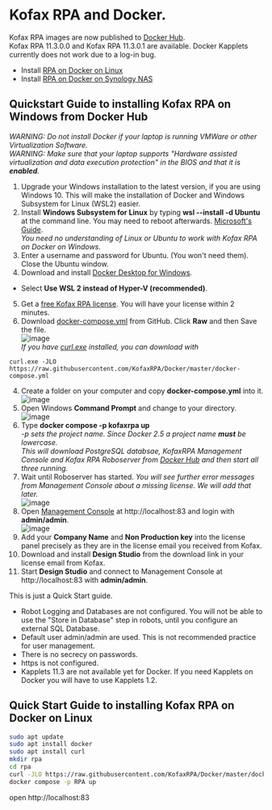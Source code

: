 # Kofax RPA and Docker.
Kofax RPA images are now published to [Docker Hub](https://hub.docker.com/u/kofax).  
Kofax RPA 11.3.0.0 and Kofax RPA 11.3.0.1 are available. Docker Kapplets currently does not work due to a log-in bug.  
* Install [RPA on Docker on Linux](#quick-start-guide-to-installing-kofax-rpa-on-docker-on-linux)
* Install [RPA on Docker on Synology NAS](Synology%20NAS)
## Quickstart Guide to installing Kofax RPA on Windows from Docker Hub 
_WARNING: Do not install Docker if your laptop is running VMWare or other Virtualization Software._  
_WARNING: Make sure that your laptop supports "Hardware assisted virtualization and data execution protection" in the BIOS and that it is **enabled**._  
1. Upgrade your Windows installation to the latest version, if you are using Windows 10. This will make the installation of Docker and Windows Subsystem for Linux (WSL2) easier.
2. Install **Windows Subsystem for Linux** by typing **wsl --install -d Ubuntu** at the command line. You may need to reboot afterwards. [Microsoft's Guide](https://docs.microsoft.com/en-us/windows/wsl/install).  
*You need no understanding of Linux or Ubuntu to work with Kofax RPA on Docker on Windows.*   
3. Enter a username and password for Ubuntu. (You won't need them). Close the Ubuntu window.
4.  Download and install [Docker Desktop for Windows](https://docs.docker.com/desktop/windows/install/).
   - Select **Use WSL 2 instead of Hyper-V (recommended)**.
5. Get a [free Kofax RPA license](https://www.kofax.com/products/rpa/rpa-free-trial). You will have your license within 2 minutes.  
6. Download [docker-compose.yml](docker-compose.yml) from GitHub.  Click **Raw** and then Save the file.  
![image](https://user-images.githubusercontent.com/47416964/167140029-442922d9-fa48-447f-8094-d866c4eb5fff.png)  
*If you have [curl.exe](https://curl.se/download.html) installed, you can download with*
```
curl.exe -JLO https://raw.githubusercontent.com/KofaxRPA/Docker/master/docker-compose.yml
```
4. Create a folder on your computer and copy **docker-compose.yml** into it.  
![image](https://user-images.githubusercontent.com/47416964/167139416-fecbbed6-799b-43a7-a797-6cac9359a4ac.png)
5. Open Windows **Command Prompt** and change to your directory.  
![image](https://user-images.githubusercontent.com/47416964/167145058-2fe71f61-b141-4c92-a575-2b3d8dd0f10d.png)
6. Type  **docker compose -p kofaxrpa up**  
*-p sets the project name. Since Docker 2.5 a project name **must** be lowercase.*  
*This will download PostgreSQL databsae, KofaxRPA Management Console and Kofax RPA Roboserver from [Docker Hub](https://hub.docker.com/u/kofax) and then start all three running.*
8. Wait until Roboserver has started. *You will see further error messages from Management Console about a missing license. We will add that later.*   
![image](https://user-images.githubusercontent.com/47416964/167142680-fe3b0bb5-3010-49d8-97d0-a7d99e0360fa.png)
8. Open [Management Console](http://localhost:83) at http://localhost:83 and login with **admin/admin**.  
![image](https://user-images.githubusercontent.com/47416964/167141294-3fd220e5-f535-4e0a-98ee-ed013e360309.png)
9. Add your **Company Name** and **Non Production key** into the license panel precisely as they are in the license email you received from Kofax.
10. Download and install **Design Studio** from the download link in your license email from Kofax.
11. Start **Design Studio** and connect to Management Console at http://localhost:83  with **admin/admin**.  


This is just a Quick Start guide.
* Robot Logging and Databases are not configured. You will not be able to use the "Store in Database" step in robots, until you configure an external SQL Database.
* Default user admin/admin are used. This is not recommended practice for user management.
* There is no secrecy on passwords.
* https is not configured.
* Kapplets 11.3 are not available yet for Docker. If you need Kapplets on Docker you will have to use Kapplets 1.2.


## Quick Start Guide to installing Kofax RPA on Docker on Linux
```bash
sudo apt update
sudo apt install docker
sudo apt install curl
mkdir rpa
cd rpa
curl -JLO https://raw.githubusercontent.com/KofaxRPA/Docker/master/docker-compose.yml
docker compose -p RPA up
```
open http://localhost:83

